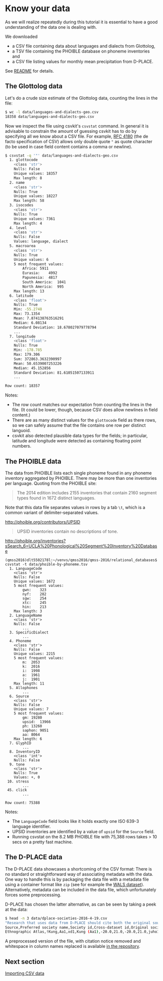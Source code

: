 # Know your data

As we will realize repeatedly during this tutorial it is essential to have
a good understanding of the data one is dealing with.

We downloaded 
- a CSV file containing data about languages and dialects from Glottolog,
- a TSV file containing the PHOIBLE database on phoneme inventories and 
- a CSV file listing values for monthly mean precipitation from D-PLACE.

See [README](data/README.md) for details.


## The Glottolog data

Let's do a crude size estimate of the Glottolog data, counting the lines in the file:

```bash
$ wc -l data/languages-and-dialects-geo.csv 
18358 data/languages-and-dialects-geo.csv
```

Now we inspect the file using csvkit's `csvstat` command.
In general it is advisable to constrain the amount of guessing csvkit has to do by specifying all we know about a CSV file. For example, [RFC 4180](https://www.ietf.org/rfc/rfc4180.txt) (the de facto specification of CSV) allows only double quote `"` as quote character (to be used in case field content contains a comma or newline).

```bash
$ csvstat -q '"' data/languages-and-dialects-geo.csv
  1. glottocode
	<class 'str'>
	Nulls: False
	Unique values: 18357
	Max length: 8
  2. name
	<class 'str'>
	Nulls: True
	Unique values: 18227
	Max length: 58
  3. isocodes
	<class 'str'>
	Nulls: True
	Unique values: 7361
	Max length: 4
  4. level
	<class 'str'>
	Nulls: False
	Values: language, dialect
  5. macroarea
	<class 'str'>
	Nulls: True
	Unique values: 6
	5 most frequent values:
		Africa:	5911
		Eurasia:	4992
		Papunesia:	4817
		South America:	1041
		North America:	995
	Max length: 13
  6. latitude
	<class 'float'>
	Nulls: True
	Min: -55.2748
	Max: 73.1354
	Mean: 7.874138763516291
	Median: 6.08134
	Standard Deviation: 18.678027079778794
	...
  7. longitude
	<class 'float'>
	Nulls: True
	Min: -178.785
	Max: 179.306
	Sum: 372863.3632390997
	Mean: 50.6539007253226
	Median: 45.152856
	Standard Deviation: 81.61051507133911
    ...

Row count: 18357
```

Notes:
- The row count matches our expectation from counting the lines in the file. (It could be lower, 
  though, because CSV does allow newlines in field content.)
- There are as many distinct values for the `glottocode` field as there rows, so we can
  safely assume that the file contains one row per distinct languoid.
- csvkit also detected plausible data types for the fields; in particular, latitude and longitude
  were detected as containing floating point numbers.

## The PHOIBLE data

The data from PHOIBLE lists each single phoneme found in any phoneme inventory aggregated by
PHOIBLE. There may be more than one inventories per language. Quoting from the PHOIBLE site:

> The 2014 edition includes 2155 inventories that contain 2160 segment types found in 1672 distinct languages.

Note that this data file separates values in rows by a tab `\t`, which is a common variant of 
delimiter-separated values.

http://phoible.org/contributors/UPSID

> UPSID inventories contain no descriptions of tone.

http://phoible.org/inventories?sSearch_6=UCLA%20Phonological%20Segment%20Inventory%20Database

```
(qmss2016)dlt5502178l:~/venvs/qmss2016/qmss-2016/relational_databases$ csvstat -t data/phoible-by-phoneme.tsv 
  1. LanguageCode
	<class 'str'>
	Nulls: False
	Unique values: 1672
	5 most frequent values:
		gwn:	323
		nyf:	282
		sgw:	254
		xtc:	245
		hin:	213
	Max length: 3
  2. LanguageName
	<class 'str'>
	Nulls: False
        ...
  3. SpecificDialect
        ...
  4. Phoneme
	<class 'str'>
	Nulls: False
	Unique values: 2215
	5 most frequent values:
		m:	2053
		k:	2016
		i:	1998
		a:	1961
		j:	1901
	Max length: 11
  5. Allophones
        ...
  6. Source
	<class 'str'>
	Nulls: False
	Unique values: 7
	5 most frequent values:
		gm:	19280
		upsid:	13966
		ph:	13260
		saphon:	9051
		aa:	8064
	Max length: 6
  7. GlyphID
        ...
  8. InventoryID
	<class 'int'>
	Nulls: False
  9. tone
	<class 'str'>
	Nulls: True
	Values: +, 0
 10. stress
        ...
 45. click
        ...

Row count: 75388
```

Notes:
- The `LanguageCode` field looks like it holds exactly one ISO 639-3 language identifier.
- UPSID inventories are identified by a value of `upsid` for the `Source` field.
- Running csvstat on the 8.2 MB PHOIBLE file with 75,388 rows takes > 10 secs on a pretty fast
  machine.


## The D-PLACE data

The D-PLACE data showcases a shortcoming of the CSV format: There is no standard or straightforward
way of associating metadata with the data. One way to handle this is by packaging the data file with
a metadata file using a container format like `zip` 
(see for example the [WALS dataset](http://wals.info/static/download/wals-language.csv.zip)).
Alternatively, metadata can be included in the data file, which unfortunately forces some preprocessing.

D-PLACE has chosen the latter alternative, as can be seen by taking a peek at the data:

```bash
$ head -n 3 data/dplace-societies-2016-4-19.csv 
"Research that uses data from D-PLACE should cite both the original source(s) of  the data and the paper by Kirby et al. in which D-PLACE was first presented  (e.g., research using cultural data from the Binford Hunter-Gatherer dataset: ""Binford (2001);  Binford and Johnson (2006); Kirby et al. Submitted)."" The reference list should include the date data were  accessed and URL for D-PLACE (http://d-place.org), in addition to the full references for Binford (2001),  Binford and Johnson (2006), and Kirby et al. Submitted."
Source,Preferred society name,Society id,Cross-dataset id,Original society name,Revised latitude,Revised longitude,Original latitude,Original longitude,Glottolog language/dialect id,Glottolog language/dialect name,ISO code,Language family,Variable: Monthly Mean Precipitation (mm),Comment: Monthly Mean Precipitation (mm)
Ethnographic Atlas,!Kung,Aa1,xd1,Kung (Aa1),-20.0,21.0,-20.0,21.0,juho1239,Ju'hoan,ktz,Kxa,33.978,
```

A preprocessed version of the file, with citation notice removed and whitespace in column 
names replaced is available [in the repository](data/dplace-societies-2016-4-19-clean.csv).


## Next section

[Importing CSV data](03-importing-csv.md)
